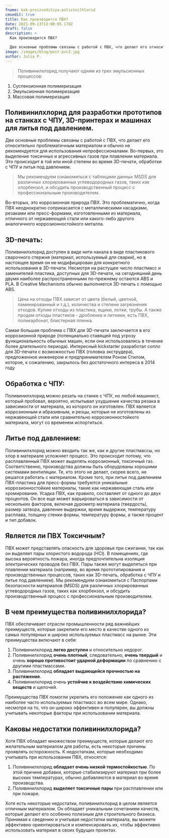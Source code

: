 ```yaml
---
fname: kak-proizvoditsya-polivinilhlorid
cmsedit: true
title: Как производится ПВХ?
date: 2021-09-13T13:08:05.178Z
draft: false
description: >
  Как производится ПВХ?

  Две основные проблемы связаны с работой с ПВХ, что делает его относительно проблематичным материалом и обычно не рекомендуется для использования непрофессионалами. Первая - это выделение токсичных и агрессивных газов при плавлении материала. Это происходит в той или иной степени во время 3D-печати, обработки с ЧПУ и литья под давлением.  Во-вторых, это коррозионная природа ПВХ. Это проблематично, когда ПВХ неоднократно соприкасается с металлическими насадками, резаками или пресс-формами, изготовленными из материала, отличного от нержавеющей стали или какого-либо другого аналогичного коррозионностойкого металла.
image: /images/blog/post-pvc2.jpg
author: Julia P.
---
```

> Поливинилхлорид получают одним из трех эмульсионных процессов:

1. Суспензионная полимеризация
2. Эмульсионная полимеризация
3. Массовая полимеризация

## Поливинилхлорид для разработки прототипов на станках с ЧПУ, 3D-принтерах и машинах для литья под давлением.

Две основные проблемы связаны с работой с ПВХ, что делает его относительно проблематичным материалом и обычно не рекомендуется для использования непрофессионалами. Во-первых, это выделение токсичных и агрессивных газов при плавлении материала. Это происходит в той или иной степени во время 3D-печати, обработки с ЧПУ и литья под давлением. 

> Мы рекомендуем ознакомиться с таблицами данных MSDS для различных хлорированных углеводородных газов, таких как хлорбензол, и обсудить производственный процесс с профессиональным производителем. 

Во-вторых, это коррозионная природа ПВХ. Это проблематично, когда ПВХ неоднократно соприкасается с металлическими насадками, резаками или пресс-формами, изготовленными из материала, отличного от нержавеющей стали или какого-либо другого аналогичного коррозионностойкого металла.

## 3D-печать:

Поливинилхлорид доступен в виде нити накала в виде пластикового сварочного стержня (материал, используемый для сварки), но в настоящее время он не модифицирован для конкретного использования в 3D-печати. Несмотря на растущее число пластмасс и заменителей пластика, доступных для 3D-печати, на сегодняшний день двумя наиболее распространенными по-прежнему остаются ABS и PLA. В Creative Mechanisms обычно выполняется 3D-печать с помощью ABS. 

> Цена на отходы ПВХ зависит от цвета (белый, цветной, ламинированный и т.д.), количества и степени загрязнения отходов. Купим отходы из пластика, ящики, лотки, трубы. А также продам отходы пластиков - дробленка и литники, есть ПВХ, поликарбонат, блистерная пленка.

Самая большая проблема с ПВХ для 3D-печати заключается в его коррозионной природе (потенциально ставящей под угрозу функциональность обычных машин, если они использовались в течение более длительного периода). Интересный kickstarter разработал сопло для 3D-печати с возможностью ПВХ (головка экструдера), предложенное инженером и предпринимателем Роном Стилом, которое, к сожалению, закрылось без достаточного интереса в 2014 году

## Обработка с ЧПУ:

Поливинилхлорид можно резать на станке с ЧПУ, но любой машинист, который пробовал, вероятно, испытывал ухудшение качества резака в зависимости от материала, из которого он изготовлен. ПВХ является коррозионным и абразивным, и резцы, которые не изготовлены из нержавеющей стали или сравнительно коррозионностойкого материала, могут со временем испортиться.

## Литье под давлением:

Поливинилхлорид можно вводить так же, как и другие пластмассы, но хлор в материале усложняет процесс. Это происходит потому, что расплавленный ПВХ может выделять коррозионный, токсичный газ. Соответственно, производства должны быть оборудованы хорошими системами вентиляции. Те, кто этого не делает, скорее всего, не решатся работать с материалом. Кроме того, при литье под давлением ПВХ-пластика для пресс-формы требуются уникальные коррозионностойкие материалы, такие как нержавеющая сталь или хромирование. Усадка ПВХ, как правило, составляет от одного до двух процентов. Он все еще может варьироваться в зависимости от нескольких факторов, включая дурометр материала (твердость), размер затвора, давление выдержки, время выдержки, температуру расплава, толщину стенки формы, температуру формы, а также процент и тип добавок.

## Является ли ПВХ Токсичным?

ПВХ может представлять опасность для здоровья при сжигании, так как он выделяет пары хлористого водорода (HCl). В помещениях, где высока вероятность пожара, иногда предпочтительна изоляция электрических проводов без ПВХ. Пары также могут выделяться при плавлении материала (например, во время прототипирования и производственных процессов, таких как 3D-печать, обработка с ЧПУ и литье под давлением). Мы рекомендуем ознакомиться с Паспортами безопасности материалов (MSDS) для различных хлорированных углеводородных газов, таких как хлорбензол, и обсудить производственный процесс с профессиональным производителем.

## В чем преимущества поливинилхлорида?

ПВХ обеспечивает отрасли промышленности ряд важнейших преимуществ, которые закрепили его место в качестве одного из самых популярных и широко используемых пластмасс на рынке. Эти преимущества включают в себя:

1. Поливинилхлорид **легко доступен** и относительно недорог.
2. Поливинилхлорид **очень плотный**, следовательно, **очень твердый** и очень **хорошо противостоит ударной деформации** по сравнению с другими пластмассами.
3. Поливинилхлорид **обладает выдающейся прочностью на растяжение**.
4. Поливинилхлорид очень **устойчив к воздействию химических веществ** и щелочей.

Преимущества ПВХ помогли укрепить его положение как одного из наиболее часто используемых пластмасс во всем мире. Однако, несмотря на то, что он широко эффективен и популярен, вы должны учитывать некоторые факторы при использовании материала.

## Каковы недостатки поливинилхлорида?

Хотя ПВХ обладает множеством преимуществ, которые делают его желательным материалом для работы, есть некоторые причины проявлять осторожность. К недостаткам, которые необходимо учитывать при использовании ПВХ, относятся:

1. Поливинилхлорид **обладает очень низкой термостойкостью**. По этой причине добавки, которые стабилизируют материал при более высоких температурах, обычно добавляются в материал во время производства.
2. Поливинилхлорид **выделяет токсичные пары** при расплавлении или при пожаре.

Хотя есть некоторые недостатки, поливинилхлорид в целом является отличным материалом. Он обладает уникальным сочетанием качеств, которые делают его особенно полезным для строительного бизнеса. Принимая к сведению и учитывая недостатки материала, вы можете эффективно ориентироваться и компенсировать их, чтобы эффективно использовать материал в своих будущих проектах.